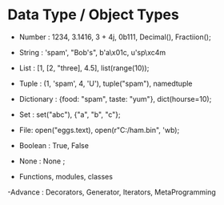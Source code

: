 # Data Type / Object Types

- Number : 1234, 3.1416, 3 + 4j, 0b111, Decimal(), Fractiion();
- String : 'spam', "Bob's", b'a\x01c, u'sp\xc4m
- List : [1, [2, "three], 4.5], list(range(10));
- Tuple : (1, 'spam', 4, 'U'), tuple("spam"), namedtuple
- Dictionary : {food: "spam", taste: "yum"}, dict(hourse=10);
- Set : set("abc"), {"a", "b", "c"};
- File: open("eggs.text), open(r"C:/ham.bin", 'wb);
- Boolean : True, False
- None : None ;

- Functions, modules, classes

-Advance : Decorators, Generator, Iterators, MetaProgramming
